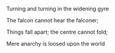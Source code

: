 Turning and turning in the widening gyre

The falcon cannot hear the falconer;

Things fall apart; the centre cannot fold;

Mere anarchy is loosed upon the world
